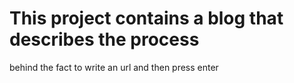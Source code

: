 # This project contains a blog that describes the process
behind the fact to write an url and then press enter
